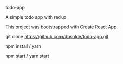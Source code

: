 todo-app

A simple todo app with redux

This project was bootstrapped with Create React App.

git clone https://github.com/dbsolde/todo-app.git

npm install / yarn

npm start / yarn start
